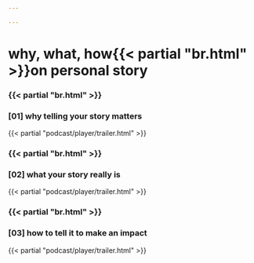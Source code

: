 ```yaml
---

---
```

# why, what, how{{< partial "br.html" >}}on personal story

### {{< partial "br.html" >}}
### [01] why telling your story matters
{{< partial "podcast/player/trailer.html" >}}

### {{< partial "br.html" >}}
### [02] what your story really is
{{< partial "podcast/player/trailer.html" >}}

### {{< partial "br.html" >}}
### [03] how to tell it to make an impact
{{< partial "podcast/player/trailer.html" >}}
